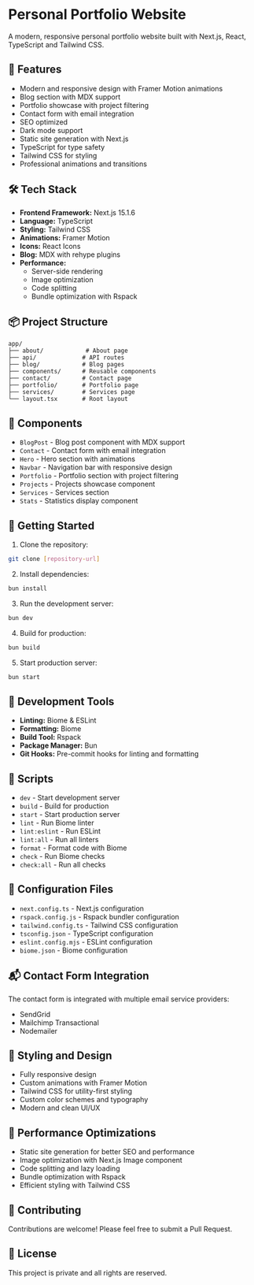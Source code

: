 # Personal Portfolio Website

A modern, responsive personal portfolio website built with Next.js, React, TypeScript and Tailwind CSS.

## 🚀 Features

- Modern and responsive design with Framer Motion animations
- Blog section with MDX support
- Portfolio showcase with project filtering
- Contact form with email integration
- SEO optimized
- Dark mode support
- Static site generation with Next.js
- TypeScript for type safety
- Tailwind CSS for styling
- Professional animations and transitions

## 🛠️ Tech Stack

- **Frontend Framework:** Next.js 15.1.6
- **Language:** TypeScript
- **Styling:** Tailwind CSS
- **Animations:** Framer Motion
- **Icons:** React Icons
- **Blog:** MDX with rehype plugins
- **Performance:**
  - Server-side rendering
  - Image optimization
  - Code splitting
  - Bundle optimization with Rspack

## 📦 Project Structure

```
app/
├── about/            # About page
├── api/             # API routes
├── blog/            # Blog pages
├── components/      # Reusable components
├── contact/         # Contact page
├── portfolio/       # Portfolio page
├── services/        # Services page
└── layout.tsx       # Root layout
```

## 🧩 Components

- `BlogPost` - Blog post component with MDX support
- `Contact` - Contact form with email integration
- `Hero` - Hero section with animations
- `Navbar` - Navigation bar with responsive design
- `Portfolio` - Portfolio section with project filtering
- `Projects` - Projects showcase component
- `Services` - Services section
- `Stats` - Statistics display component

## 🚀 Getting Started

1. Clone the repository:
```bash
git clone [repository-url]
```

2. Install dependencies:
```bash
bun install
```

3. Run the development server:
```bash
bun dev
```

4. Build for production:
```bash
bun build
```

5. Start production server:
```bash
bun start
```

## 🧰 Development Tools

- **Linting:** Biome & ESLint
- **Formatting:** Biome
- **Build Tool:** Rspack
- **Package Manager:** Bun
- **Git Hooks:** Pre-commit hooks for linting and formatting

## 📝 Scripts

- `dev` - Start development server
- `build` - Build for production
- `start` - Start production server
- `lint` - Run Biome linter
- `lint:eslint` - Run ESLint
- `lint:all` - Run all linters
- `format` - Format code with Biome
- `check` - Run Biome checks
- `check:all` - Run all checks

## 🔧 Configuration Files

- `next.config.ts` - Next.js configuration
- `rspack.config.js` - Rspack bundler configuration
- `tailwind.config.ts` - Tailwind CSS configuration
- `tsconfig.json` - TypeScript configuration
- `eslint.config.mjs` - ESLint configuration
- `biome.json` - Biome configuration

## 📬 Contact Form Integration

The contact form is integrated with multiple email service providers:
- SendGrid
- Mailchimp Transactional
- Nodemailer

## 🎨 Styling and Design

- Fully responsive design
- Custom animations with Framer Motion
- Tailwind CSS for utility-first styling
- Custom color schemes and typography
- Modern and clean UI/UX

## 📱 Performance Optimizations

- Static site generation for better SEO and performance
- Image optimization with Next.js Image component
- Code splitting and lazy loading
- Bundle optimization with Rspack
- Efficient styling with Tailwind CSS

## 🤝 Contributing

Contributions are welcome! Please feel free to submit a Pull Request.

## 📄 License

This project is private and all rights are reserved.
